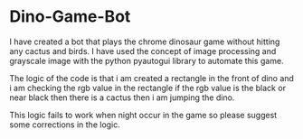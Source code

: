 # Dino-Game-Bot

I have created a bot that plays the chrome dinosaur game without hitting any cactus and birds.
I have used the concept of image processing and grayscale image with the python pyautogui library to automate this game.

The logic of the code is that i am created a rectangle in the front of dino and i am checking the rgb value in the rectangle 
if the rgb value is the black or near black then there is a cactus then i am jumping the dino.

This logic fails to work when night occur in the game so please suggest some corrections in the logic.
